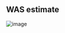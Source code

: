 ## WAS estimate
![image](https://github.com/user-attachments/assets/45d611bd-1926-452b-bef6-531341467ff0)
